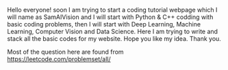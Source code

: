 Hello everyone! soon I am trying to start a coding tutorial webpage which I will name as SamAIVision and I will start with Python & C++
codding with basic coding problems, then I will start with Deep Learning, Machine Learning, Computer Vision and Data Science.
Here I am trying to write and stack all the basic codes for my website. Hope you like my idea. Thank you.

Most of the question here are found from https://leetcode.com/problemset/all/
